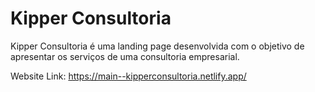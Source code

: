 # Kipper Consultoria

Kipper Consultoria é uma landing page desenvolvida com o objetivo de apresentar os serviços de uma consultoria empresarial.

Website Link: https://main--kipperconsultoria.netlify.app/
